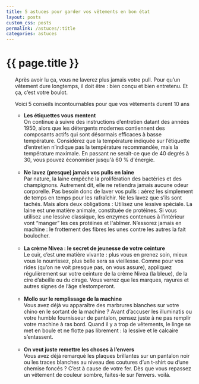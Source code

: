 ```yaml
---
title: 5 astuces pour garder vos vêtements en bon état
layout: posts
custom_css: posts
permalink: /astuces/:title
categories: astuces
---
```


# {{ page.title }}

<ul id="prepa">

<section id="categories" markdown="1">

Après avoir lu ça, vous ne laverez plus jamais votre pull.
Pour qu’un vêtement dure longtemps, il doit être :
bien conçu et bien entretenu. Et ça, c’est votre boulot.

Voici 5 conseils incontournables pour que vos vêtements durent 10 ans

- **Les étiquettes vous mentent**<br>
On continue à suivre des instructions d’entretien datant des années 1950, alors que les détergents modernes contiennent des composants actifs qui sont désormais efficaces à basse température. Considérez que la température indiquée sur l’étiquette d’entretien n’indique pas la température recommandée, mais la température maximale. En passant ne serait-ce que de 40 degrés à 30, vous pouvez économiser jusqu'à 60 % d'énergie.<br><br>
- **Ne lavez (presque) jamais vos pulls en laine**<br>
Par nature, la laine empêche la prolifération des bactéries et des champignons. Autrement dit, elle ne retiendra jamais aucune odeur corporelle. Pas besoin donc de laver vos pulls : aérez les simplement de temps en temps pour les rafraîchir. Ne les lavez que s’ils sont tachés. Mais alors deux obligations : 
Utilisez une lessive spéciale. La laine est une matière animale, constituée de protéines. Si vous utilisez une lessive classique, les enzymes contenues à l’intérieur vont “manger” les ces protéines et l'abîmer.
N’essorez jamais en machine : le frottement des fibres les unes contre les autres la fait boulocher.<br><br>
- **La crème Nivea : le secret de jeunesse de votre ceinture**<br>
Le cuir, c’est une matière vivante : plus vous en prenez soin, mieux vous le nourrissez, plus belle sera sa vieillesse. Comme pour vos rides (qu’on ne voit presque pas, on vous assure), appliquez régulièrement sur votre ceinture de la crème Nivea (la bleue), de la cire d’abeille ou du cirage. Vous verrez que les marques, rayures et autres signes de l’âge s’estomperont.<br><br>
- **Mollo sur le remplissage de la machine**<br>
Vous avez déjà vu apparaître des marbrures blanches sur votre chino en le sortant de la machine ? Avant d’accuser les illuminatis ou votre humble fournisseur de pantalon, pensez juste à ne pas remplir votre machine à ras bord. Quand il y a trop de vêtements, le linge se met en boule et ne flotte pas librement : la lessive et le calcaire s’entassent.<br><br>
- **On veut juste remettre les choses à l’envers**<br>
Vous avez déjà remarqué les plaques brillantes sur un pantalon noir ou les traces blanches au niveau des coutures d’un t-shirt ou d’une chemise foncés ? C’est à cause de votre fer. Dès que vous repassez un vêtement de couleur sombre, faites-le sur l’envers.
voilà.

</section>

</ul>